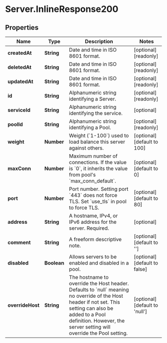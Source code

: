 # Server.InlineResponse200

## Properties

Name | Type | Description | Notes
------------ | ------------- | ------------- | -------------
**createdAt** | **String** | Date and time in ISO 8601 format. | [optional] [readonly] 
**deletedAt** | **String** | Date and time in ISO 8601 format. | [optional] [readonly] 
**updatedAt** | **String** | Date and time in ISO 8601 format. | [optional] [readonly] 
**id** | **String** | Alphanumeric string identifying a Server. | [optional] [readonly] 
**serviceId** | **String** | Alphanumeric string identifying the service. | [optional] 
**poolId** | **String** | Alphanumeric string identifying a Pool. | [optional] [readonly] 
**weight** | **Number** | Weight (&#x60;1-100&#x60;) used to load balance this server against others. | [optional] [default to 100]
**maxConn** | **Number** | Maximum number of connections. If the value is &#x60;0&#x60;, it inherits the value from pool&#39;s &#x60;max_conn_default&#x60;. | [optional] [default to 0]
**port** | **Number** | Port number. Setting port &#x60;443&#x60; does not force TLS. Set &#x60;use_tls&#x60; in pool to force TLS. | [optional] [default to 80]
**address** | **String** | A hostname, IPv4, or IPv6 address for the server. Required. | [optional] 
**comment** | **String** | A freeform descriptive note. | [optional] [default to &#39;&#39;]
**disabled** | **Boolean** | Allows servers to be enabled and disabled in a pool. | [optional] [default to false]
**overrideHost** | **String** | The hostname to override the Host header. Defaults to &#x60;null&#x60; meaning no override of the Host header if not set. This setting can also be added to a Pool definition. However, the server setting will override the Pool setting. | [optional] [default to &#39;null&#39;]


